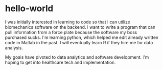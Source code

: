 # hello-world

I was initially interested in learning to code so that I can utilize biomechanics software on the backend.
I want to write a program that can pull information from a force plate because the software my boss purchased sucks.
I'm learning python, which helped me edit already written code in Matlab in the past.
I will eventually learn R if they hire me for data analysis.

My goals have pivoted to data analytics and software development.
I'm hoping to get into healthcare tech and implementation.
